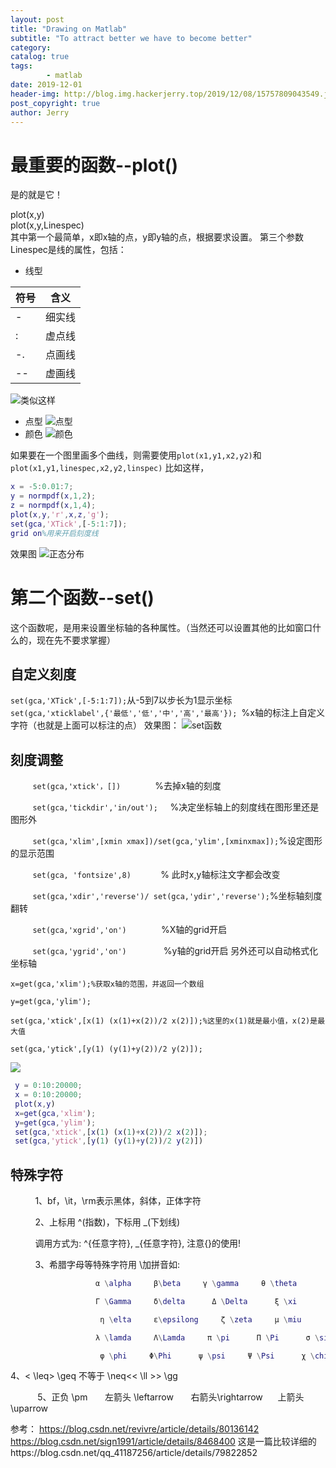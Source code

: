 ```yaml
---
layout: post
title: "Drawing on Matlab"
subtitle: "To attract better we have to become better"
category: 
catalog: true
tags: 
        - matlab
date: 2019-12-01
header-img: http://blog.img.hackerjerry.top/2019/12/08/15757809043549.jpg
post_copyright: true
author: Jerry
---
```


# 最重要的函数--plot()

是的就是它！
<div class="tip inlineBlock important">plot(x,y)<br>plot(x,y,Linespec)</div>
其中第一个最简单，x即x轴的点，y即y轴的点，根据要求设置。
第三个参数Linespec是线的属性，包括：

- 线型
	

| 符号  | 含义 |
| --- | ------ |
| -   | 细实线 |
| :   | 虚点线 |
| -.  | 点画线 |
| --  | 虚画线 |

![类似这样](http://blog.img.hackerjerry.top/1575201928829.png)
- 点型
![点型](http://blog.img.hackerjerry.top/1575202009113.png)
- 颜色
![颜色](http://blog.img.hackerjerry.top/1575202032992.png)

如果要在一个图里画多个曲线，则需要使用`plot(x1,y1,x2,y2)`和`plot(x1,y1,linespec,x2,y2,linspec)`
比如这样，
```matlab
x = -5:0.01:7;
y = normpdf(x,1,2);
z = normpdf(x,1,4);
plot(x,y,'r',x,z,'g');
set(gca,'XTick',[-5:1:7]);
grid on%用来开启刻度线
```
效果图
![正态分布](http://blog.img.hackerjerry.top/1575202790270.png)

# 第二个函数--set()

这个函数呢，是用来设置坐标轴的各种属性。（当然还可以设置其他的比如窗口什么的，现在先不要求掌握）
## 自定义刻度
`set(gca,'XTick',[-5:1:7]);`从-5到7以步长为1显示坐标
`set(gca,'xticklabel',{'最低','低','中','高','最高'}); `%x轴的标注上自定义字符（也就是上面可以标注的点）
效果图：
![set函数](http://blog.img.hackerjerry.top/1575203294887.png)


## 刻度调整

         `set(gca,'xtick'，[])`              %去掉x轴的刻度

         `set(gca,'tickdir','in/out');`     %决定坐标轴上的刻度线在图形里还是图形外

         `set(gca,'xlim',[xmin xmax])/set(gca,'ylim',[xminxmax]);`%设定图形的显示范围

         `set(gca, 'fontsize',8)`            % 此时x,y轴标注文字都会改变

         `set(gca,'xdir','reverse')/ set(gca,'ydir','reverse');`%坐标轴刻度翻转

         `set(gca,'xgrid','on')`              %X轴的grid开启

         `set(gca,'ygrid','on')`               %y轴的grid开启
另外还可以自动格式化坐标轴
```
x=get(gca,'xlim');%获取x轴的范围，并返回一个数组 

y=get(gca,'ylim'); 

set(gca,'xtick',[x(1) (x(1)+x(2))/2 x(2)]);%这里的x(1)就是最小值，x(2)是最大值

set(gca,'ytick',[y(1) (y(1)+y(2))/2 y(2)]); 
```
![](http://blog.img.hackerjerry.top/1575205431988.png)
```matlab
 y = 0:10:20000;
 x = 0:10:20000;
 plot(x,y)
 x=get(gca,'xlim');
 y=get(gca,'ylim');
 set(gca,'xtick',[x(1) (x(1)+x(2))/2 x(2)]);
 set(gca,'ytick',[y(1) (y(1)+y(2))/2 y(2)])
```

## 特殊字符

          1、bf，\it，\rm表示黑体，斜体，正体字符

          2、上标用 ^(指数)，下标用 _(下划线)

          调用方式为: ^{任意字符}, _{任意字符}, 注意{}的使用!

          3、希腊字母等特殊字符用 \加拼音如:
```matlab
                   α \alpha     β\beta     γ \gamma     θ \theta       Θ \Theta

                   Г \Gamma     δ\delta      Δ \Delta      ξ \xi       Ξ \Xi       Ω \Ommiga

                    η \elta     ε\epsilong     ζ \zeta     μ \miu       υ \nu    τ \tau

                   λ \lamda     Λ\Lamda     π \pi      Π \Pi      σ \sigma      \Sigma

                    φ \phi     Φ\Phi      ψ \psi     Ψ \Psi      χ \chi     ω \ommiga
```

   4、< \leq> \geq 不等于    \neq<< \ll >> \gg

           5、正负 \pm       左箭头 \leftarrow       右箭头\rightarrow      上箭头 \uparrow




参考：
https://blog.csdn.net/revivre/article/details/80136142
https://blog.csdn.net/sign1991/article/details/8468400
这是一篇比较详细的https://blog.csdn.net/qq_41187256/article/details/79822852
